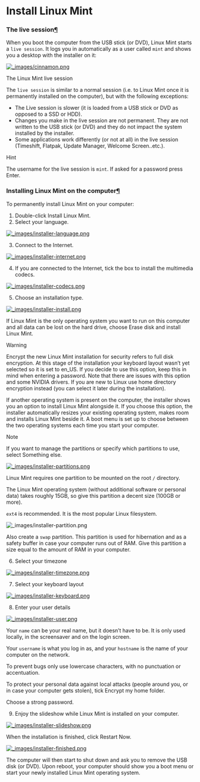 # Install Linux Mint

### The live session[¶](broken-reference)

When you boot the computer from the USB stick (or DVD), Linux Mint starts a `live session`. It logs you in automatically as a user called `mint` and shows you a desktop with the installer on it:

[![\_images/cinnamon.png](../../../.gitbook/assets/cinnamon.png)](../../../.gitbook/assets/cinnamon.png)

The Linux Mint live session

The `live session` is similar to a normal session (i.e. to Linux Mint once it is permanently installed on the computer), but with the following exceptions:

* The Live session is slower (it is loaded from a USB stick or DVD as opposed to a SSD or HDD).
* Changes you make in the live session are not permanent. They are not written to the USB stick (or DVD) and they do not impact the system installed by the installer.
* Some applications work differently (or not at all) in the live session (Timeshift, Flatpak, Update Manager, Welcome Screen..etc.).

Hint

The username for the live session is `mint`. If asked for a password press Enter.

### Installing Linux Mint on the computer[¶](broken-reference)

To permanently install Linux Mint on your computer:

1. Double-click Install Linux Mint.
2. Select your language.

[![\_images/installer-language.png](<../../../.gitbook/assets/installer language.png>)](<../../../.gitbook/assets/installer language.png>)

3. Connect to the Internet.

[![\_images/installer-internet.png](<../../../.gitbook/assets/installer internet.png>)](<../../../.gitbook/assets/installer internet.png>)

4. If you are connected to the Internet, tick the box to install the multimedia codecs.

[![\_images/installer-codecs.png](<../../../.gitbook/assets/installer codecs.png>)](<../../../.gitbook/assets/installer codecs.png>)

5. Choose an installation type.

[![\_images/installer-install.png](<../../../.gitbook/assets/installer install.png>)](<../../../.gitbook/assets/installer install.png>)

If Linux Mint is the only operating system you want to run on this computer and all data can be lost on the hard drive, choose Erase disk and install Linux Mint.

Warning

Encrypt the new Linux Mint installation for security refers to full disk encryption. At this stage of the installation your keyboard layout wasn’t yet selected so it is set to en\_US. If you decide to use this option, keep this in mind when entering a password. Note that there are issues with this option and some NVIDIA drivers. If you are new to Linux use home directory encryption instead (you can select it later during the installation).

If another operating system is present on the computer, the installer shows you an option to install Linux Mint alongside it. If you choose this option, the installer automatically resizes your existing operating system, makes room and installs Linux Mint beside it. A boot menu is set up to choose between the two operating systems each time you start your computer.

Note

If you want to manage the partitions or specify which partitions to use, select Something else.

[![\_images/installer-partitions.png](<../../../.gitbook/assets/installer partitions.png>)](<../../../.gitbook/assets/installer partitions.png>)

Linux Mint requires one partition to be mounted on the root `/` directory.

The Linux Mint operating system (without additional software or personal data) takes roughly 15GB, so give this partition a decent size (100GB or more).

`ext4` is recommended. It is the most popular Linux filesystem.

![\_images/installer-partition.png](<../../../.gitbook/assets/installer partition.png>)

Also create a `swap` partition. This partition is used for hibernation and as a safety buffer in case your computer runs out of RAM. Give this partition a size equal to the amount of RAM in your computer.

6. Select your timezone

[![\_images/installer-timezone.png](<../../../.gitbook/assets/installer timezone.png>)](<../../../.gitbook/assets/installer timezone.png>)

7. Select your keyboard layout

[![\_images/installer-keyboard.png](<../../../.gitbook/assets/installer keyboard.png>)](<../../../.gitbook/assets/installer keyboard.png>)

8. Enter your user details

[![\_images/installer-user.png](<../../../.gitbook/assets/installer user.png>)](<../../../.gitbook/assets/installer user.png>)

Your `name` can be your real name, but it doesn’t have to be. It is only used locally, in the screensaver and on the login screen.

Your `username` is what you log in as, and your `hostname` is the name of your computer on the network.

To prevent bugs only use lowercase characters, with no punctuation or accentuation.

To protect your personal data against local attacks (people around you, or in case your computer gets stolen), tick Encrypt my home folder.

Choose a strong password.

9. Enjoy the slideshow while Linux Mint is installed on your computer.

[![\_images/installer-slideshow.png](<../../../.gitbook/assets/installer slideshow.png>)](<../../../.gitbook/assets/installer slideshow.png>)

When the installation is finished, click Restart Now.

[![\_images/installer-finished.png](<../../../.gitbook/assets/installer finished.png>)](<../../../.gitbook/assets/installer finished.png>)

The computer will then start to shut down and ask you to remove the USB disk (or DVD). Upon reboot, your computer should show you a boot menu or start your newly installed Linux Mint operating system.
